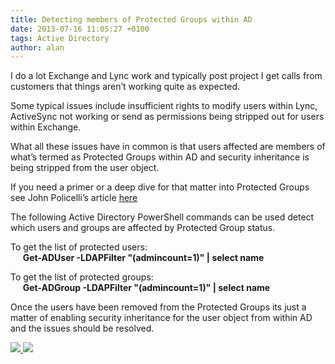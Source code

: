 ```yaml
---
title: Detecting members of Protected Groups within AD
date: 2013-07-16 11:05:27 +0100
tags: Active Directory
author: alan
---
```


I do a lot Exchange and Lync work and typically post project I get calls from customers that things aren’t working quite as expected.

Some typical issues include insufficient rights to modify users within Lync, ActiveSync not working or send as permissions being stripped out for users within Exchange.

What all these issues have in common is that users affected are members of what’s termed as Protected Groups within AD and security inheritance is being stripped from the user object.

If you need a primer or a deep dive for that matter into Protected Groups see John Policelli’s article [here](http://policelli.com/blog/archive/2009/11/06/understanding-adminsdholder-and-protected-groups/)

The following Active Directory PowerShell commands can be used detect which users and groups are affected by Protected Group status.

To get the list of protected users:  
     **Get-ADUser -LDAPFilter "(admincount=1)" | select name**

To get the list of protected groups:  
     **Get-ADGroup -LDAPFilter "(admincount=1)" | select name**

Once the users have been removed from the Protected Groups its just a matter of enabling security inheritance for the user object from within AD and the issues should be resolved. 

    
[ ![](http://feeds.wordpress.com/1.0/comments/everythingsysadmin.wordpress.com/584/) ](http://feeds.wordpress.com/1.0/gocomments/everythingsysadmin.wordpress.com/584/) ![](http://stats.wordpress.com/b.gif?host=everythingsysadmin.wordpress.com&blog=8998607&post=584&subd=everythingsysadmin&ref=&feed=1)
